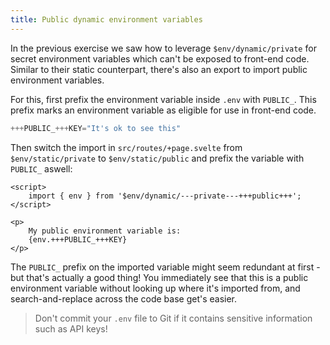 ```yaml
---
title: Public dynamic environment variables
---
```


In the previous exercise we saw how to leverage `$env/dynamic/private` for secret environment variables which can't be exposed to front-end code. Similar to their static counterpart, there's also an export to import public environment variables.

For this, first prefix the environment variable inside `.env` with `PUBLIC_`. This prefix marks an environment variable as eligible for use in front-end code.

```js
+++PUBLIC_+++KEY="It's ok to see this"
```

Then switch the import in `src/routes/+page.svelte` from `$env/static/private` to `$env/static/public` and prefix the variable with `PUBLIC_` aswell:

```svelte
<script>
    import { env } from '$env/dynamic/---private---+++public+++';
</script>

<p>
	My public environment variable is:
	{env.+++PUBLIC_+++KEY}
</p>
```

The `PUBLIC_` prefix on the imported variable might seem redundant at first - but that's actually a good thing! You immediately see that this is a public environment variable without looking up where it's imported from, and search-and-replace across the code base get's easier.

> Don't commit your `.env` file to Git if it contains sensitive information such as API keys!
